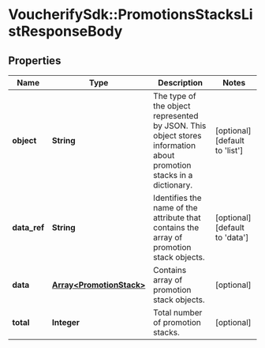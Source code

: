 # VoucherifySdk::PromotionsStacksListResponseBody

## Properties

| Name | Type | Description | Notes |
| ---- | ---- | ----------- | ----- |
| **object** | **String** | The type of the object represented by JSON. This object stores information about promotion stacks in a dictionary. | [optional][default to &#39;list&#39;] |
| **data_ref** | **String** | Identifies the name of the attribute that contains the array of promotion stack objects. | [optional][default to &#39;data&#39;] |
| **data** | [**Array&lt;PromotionStack&gt;**](PromotionStack.md) | Contains array of promotion stack objects. | [optional] |
| **total** | **Integer** | Total number of promotion stacks. | [optional] |

